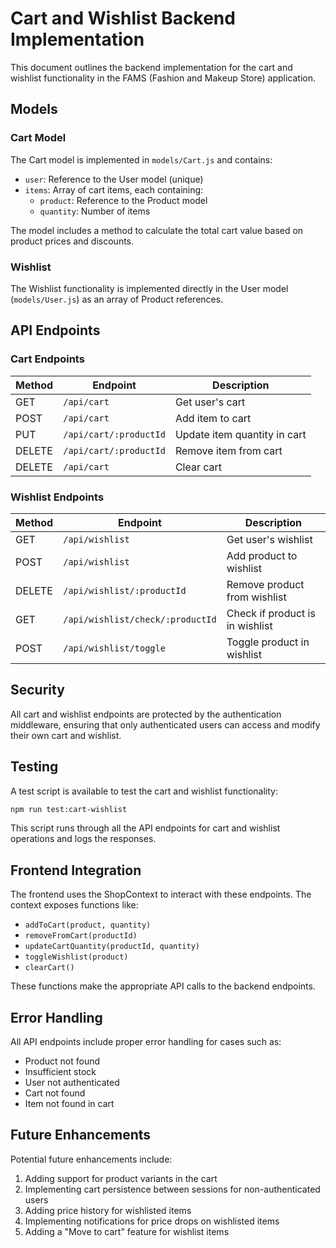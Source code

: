 # Cart and Wishlist Backend Implementation

This document outlines the backend implementation for the cart and wishlist functionality in the FAMS (Fashion and Makeup Store) application.

## Models

### Cart Model

The Cart model is implemented in `models/Cart.js` and contains:

- `user`: Reference to the User model (unique)
- `items`: Array of cart items, each containing:
  - `product`: Reference to the Product model
  - `quantity`: Number of items

The model includes a method to calculate the total cart value based on product prices and discounts.

### Wishlist

The Wishlist functionality is implemented directly in the User model (`models/User.js`) as an array of Product references.

## API Endpoints

### Cart Endpoints

| Method | Endpoint | Description |
|--------|----------|-------------|
| GET | `/api/cart` | Get user's cart |
| POST | `/api/cart` | Add item to cart |
| PUT | `/api/cart/:productId` | Update item quantity in cart |
| DELETE | `/api/cart/:productId` | Remove item from cart |
| DELETE | `/api/cart` | Clear cart |

### Wishlist Endpoints

| Method | Endpoint | Description |
|--------|----------|-------------|
| GET | `/api/wishlist` | Get user's wishlist |
| POST | `/api/wishlist` | Add product to wishlist |
| DELETE | `/api/wishlist/:productId` | Remove product from wishlist |
| GET | `/api/wishlist/check/:productId` | Check if product is in wishlist |
| POST | `/api/wishlist/toggle` | Toggle product in wishlist |

## Security

All cart and wishlist endpoints are protected by the authentication middleware, ensuring that only authenticated users can access and modify their own cart and wishlist.

## Testing

A test script is available to test the cart and wishlist functionality:

```bash
npm run test:cart-wishlist
```

This script runs through all the API endpoints for cart and wishlist operations and logs the responses.

## Frontend Integration

The frontend uses the ShopContext to interact with these endpoints. The context exposes functions like:

- `addToCart(product, quantity)`
- `removeFromCart(productId)`
- `updateCartQuantity(productId, quantity)`
- `toggleWishlist(product)`
- `clearCart()`

These functions make the appropriate API calls to the backend endpoints.

## Error Handling

All API endpoints include proper error handling for cases such as:

- Product not found
- Insufficient stock
- User not authenticated
- Cart not found
- Item not found in cart

## Future Enhancements

Potential future enhancements include:

1. Adding support for product variants in the cart
2. Implementing cart persistence between sessions for non-authenticated users
3. Adding price history for wishlisted items
4. Implementing notifications for price drops on wishlisted items
5. Adding a "Move to cart" feature for wishlist items 